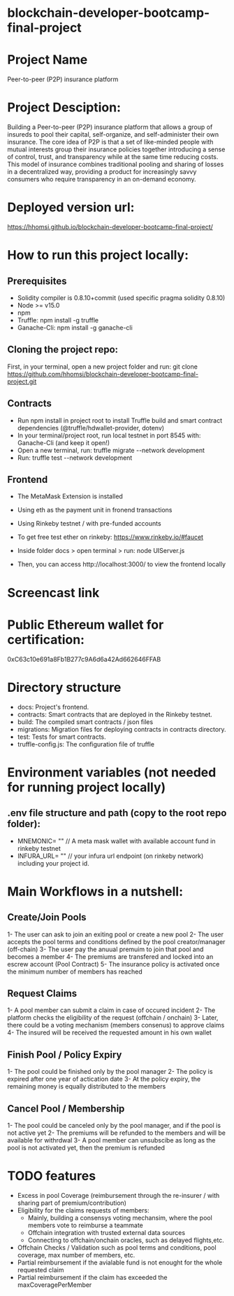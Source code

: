 # blockchain-developer-bootcamp-final-project

# Project Name

Peer-to-peer (P2P) insurance platform

# Project Desciption: 

Building a Peer-to-peer (P2P) insurance platform that allows a group of insureds to pool their capital, self-organize, and self-administer their own insurance. The core idea of P2P is that a set of like-minded people with mutual interests group their insurance policies together introducing a sense of control, trust, and transparency while at the same time reducing costs. This model of insurance combines traditional pooling and sharing of losses in a decentralized way, providing a product for increasingly savvy consumers who require transparency in an on-demand economy. 

# Deployed version url:

https://hhomsi.github.io/blockchain-developer-bootcamp-final-project/

# How to run this project locally:

## Prerequisites

- Solidity compiler is 0.8.10+commit (used specific pragma solidity 0.8.10)
- Node >= v15.0
- npm
- Truffle: npm install -g truffle
- Ganache-Cli: npm install -g ganache-cli

## Cloning the project repo:

First, in your terminal, open a new project folder and run:
  git clone https://github.com/hhomsi/blockchain-developer-bootcamp-final-project.git

## Contracts

- Run npm install in project root to install Truffle build and smart contract dependencies (@truffle/hdwallet-provider, dotenv)
- In your terminal/project root, run local testnet in port 8545 with: Ganache-Cli (and keep it open!)
- Open a new terminal, run: truffle migrate --network development
- Run: truffle test --network development

## Frontend

- The MetaMask Extension is installed
- Using eth as the payment unit in fronend transactions
- Using Rinkeby testnet / with pre-funded accounts
- To get free test ether on rinkeby: https://www.rinkeby.io/#faucet

- Inside folder docs > open terminal > run: node UIServer.js
- Then, you can access http://localhost:3000/ to view the frontend locally

# Screencast link

# Public Ethereum wallet for certification:

0xC63c10e691a8Fb1B277c9A6d6a42Ad662646FFAB

# Directory structure

- docs: Project's frontend.
- contracts: Smart contracts that are deployed in the Rinkeby testnet.
- build: The compiled smart contracts / json files
- migrations: Migration files for deploying contracts in contracts directory.
- test: Tests for smart contracts.
- truffle-config.js: The configuration file of truffle

# Environment variables (not needed for running project locally)

## .env file structure and path (copy to the root repo folder):
  - MNEMONIC= ""    // A meta mask wallet with available account fund in rinkeby testnet
  - INFURA_URL= ""  // your infura url endpoint (on rinkeby network) including your project id.

# Main Workflows in a nutshell:

## Create/Join Pools

  1- The user can ask to join an exiting pool or create a new pool
  2- The user accepts the pool terms and conditions defined by the pool creator/manager (off-chain)
  3- The user pay the anuual premuim to join that pool and becomes a member
  4- The premiums are transfered and locked into an escrew account (Pool Contract)
  5- The insurance policy is activated once the minimum number of members has reached
  
## Request Claims

  1- A pool member can submit a claim in case of occured incident
  2- The platform checks the eligibility of the request (offchain / onchain)
  3- Later, there could be a voting mechanism (members consenus) to approve claims
  4- The insured will be received the requested amount in his own wallet

## Finish Pool / Policy Expiry

  1- The pool could be finished only by the pool manager
  2- The policy is expired after one year of actication date
  3- At the policy expiry, the remaining money is equally distributed to the members

## Cancel Pool / Membership

  1- The pool could be canceled only by the pool manager, and if the pool is not active yet
  2- The premiums will be refunded to the members and will be available for withrdwal
  3- A pool member can unsubscibe as long as the pool is not activated yet, then the premium is refunded  

# TODO features

- Excess in pool Coverage (reimbursement through the re-insurer / with sharing part of premium/contribution)
- Eligibility for the claims requests of members:
    - Mainly, building a consensys voting mechansim, where the pool members vote to reimburse a teammate
    - Offchain integration with trusted external data sources
    - Connecting to offchain/onchain oracles, such as delayed flights,etc.
- Offchain Checks / Validation such as pool terms and conditions, pool coverage, max number of members, etc.
- Partial reimbursement if the avialable fund is not enought for the whole requested claim
- Partial reimbursement if the claim has exceeded the maxCoveragePerMember